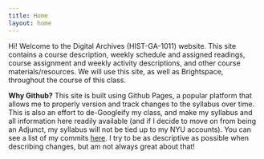 ```yaml
---
title: Home
layout: home
---
```


Hi! Welcome to the Digital Archives (HIST-GA-1011) website. This site contains a course description, weekly schedule and assigned readings, course assignment and weekly activity descriptions, and other course materials/resources. We will use this site, as well as Brightspace, throughout the course of this class.

<b>Why Github?</b>
This site is built using Github Pages, a popular platform that allows me to properly version and track changes to the syllabus over time. This is also an effort to de-Googleify my class, and make my syllabus and all information here readily available (and if I decide to move on from being an Adjunct, my syllabus will not be tied up to my NYU accounts). You can see a list of my commits <a href="https://github.com/digital-archives/HISTGA1011/commits/main/" target="_blank">here</a>. I try to be as descriptive as possible when describing changes, but am not always great about that!
